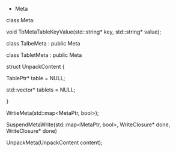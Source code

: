 * Meta

class Meta:
  
  void ToMetaTableKeyValue(std::string* key, std::string* value);

class TalbeMeta : public Meta

class TabletMeta : public Meta

struct UnpackContent {

  TablePtr* table = NULL;
  
  std::vector<TabletPtr>* tablets = NULL;
  
}

WrtieMeta(std::map<MetaPtr, bool>);

SuspendMetaWrite(std::map<MetaPtr, bool>, WriteClosure* done, WriteClosure* done)

UnpackMeta(UnpackContent content);
